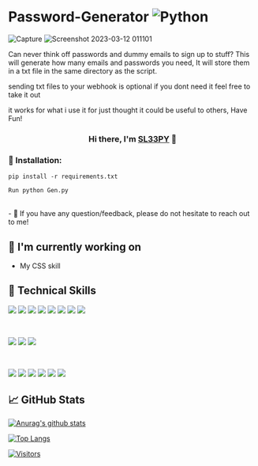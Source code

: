 # Password-Generator ![Python](https://img.shields.io/badge/python-3670A0?style=for-the-badge&logo=python&logoColor=ffdd54)


![Capture](https://user-images.githubusercontent.com/116701630/224518366-785aed44-3a6a-4aa0-876a-f6f65d2ec7c2.PNG)
![Screenshot 2023-03-12 011101](https://user-images.githubusercontent.com/116701630/224518921-2b84bc35-6928-43bb-be16-bd7e2916283e.png)




Can never think off passwords and dummy emails to sign up to stuff?
This will generate how many emails and passwords you need,
It will store them in a txt file in the same directory as the script.

sending txt files to your webhook is optional if you dont need it feel free to take it out

it works for what i use it for just thought it could be useful to others, Have Fun!



<h3 align="center">
Hi there, I'm <a href="" target="_blank" rel="noreferrer">SL33PY</a> 👋
</h3>


### 🤝 Installation:
  `pip install -r requirements.txt`
  
  `Run python Gen.py`


</br>
- 💬 If you have any question/feedback, please do not hesitate to reach out to me!

## 🔭 I'm currently working on

- My CSS skill


## 💼 Technical Skills

![](https://img.shields.io/badge/Code-React-informational?style=flat&logo=react&color=61DAFB)
![](https://img.shields.io/badge/Code-Redux-informational?style=flat&logo=Redux&color=764ABC)
![](https://img.shields.io/badge/Code-JavaScript-informational?style=flat&logo=JavaScript&color=F7DF1E)
![](https://img.shields.io/badge/Code-Ruby-informational?style=flat&logo=Ruby&color=CC342D)
![](https://img.shields.io/badge/Code-Ruby_on_Rails-informational?style=flat&logo=Ruby-On-Rails&color=CC0000)
![](https://img.shields.io/badge/Code-HTML5-informational?style=flat&logo=HTML5&color=E34F26)
![](https://img.shields.io/badge/Code-PostgreSQL-informational?style=flat&logo=PostgreSQL&color=336791)
![](https://img.shields.io/badge/Code-SQLite-informational?style=flat&logo=SQLite&color=003B57)

</br>

![](https://img.shields.io/badge/Style-Bootstrap-informational?style=flat&logo=Bootstrap&color=7952B3)
![](https://img.shields.io/badge/Style-CSS3-informational?style=flat&logo=CSS3&color=1572B6)
![](https://img.shields.io/badge/Style-styled--components-informational?style=flat&logo=styled-components&color=DB7093)


</br>

![](https://img.shields.io/badge/Tools-Figma-informational?style=flat&logo=Figma&color=F24E1E)
![](https://img.shields.io/badge/Tools-NPM-informational?style=flat&logo=NPM&color=CB3837)
![](https://img.shields.io/badge/Tools-Heroku-informational?style=flat&logo=Heroku&color=430098)
![](https://img.shields.io/badge/Tools-Netlify-informational?style=flat&logo=netlify&color=00C7B7)
![](https://img.shields.io/badge/Tools-Git-informational?style=flat&logo=Git&color=F05032)
![](https://img.shields.io/badge/Tools-GitHub-informational?style=flat&logo=GitHub&color=181717)


## 📈 GitHub Stats 

[![Anurag's github stats](https://github-readme-stats.vercel.app/api?username=Th3Sensei)](https://github.com/Th3Sensei)

[![Top Langs](https://github-readme-stats.vercel.app/api/top-langs/?username=Th3Sensei&layout=compact)](https://github.com/Th3Sensei)

[![Visitors](https://visitor-badge.glitch.me/badge?page_id=yushi1007.Th3Sensei)](https://github.com/Th3Sensei)
